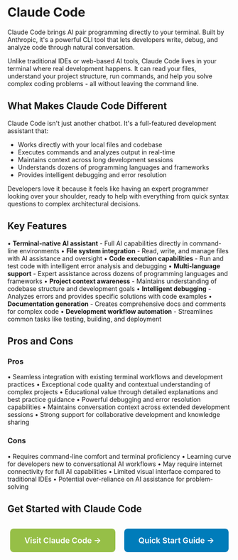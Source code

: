 # Claude Code

Claude Code brings AI pair programming directly to your terminal. Built by Anthropic, it's a powerful CLI tool that lets developers write, debug, and analyze code through natural conversation.

Unlike traditional IDEs or web-based AI tools, Claude Code lives in your terminal where real development happens. It can read your files, understand your project structure, run commands, and help you solve complex coding problems - all without leaving the command line.

## What Makes Claude Code Different

Claude Code isn't just another chatbot. It's a full-featured development assistant that:
- Works directly with your local files and codebase
- Executes commands and analyzes output in real-time
- Maintains context across long development sessions
- Understands dozens of programming languages and frameworks
- Provides intelligent debugging and error resolution

Developers love it because it feels like having an expert programmer looking over your shoulder, ready to help with everything from quick syntax questions to complex architectural decisions.

## Key Features

• **Terminal-native AI assistant** - Full AI capabilities directly in command-line environments
• **File system integration** - Read, write, and manage files with AI assistance and oversight
• **Code execution capabilities** - Run and test code with intelligent error analysis and debugging
• **Multi-language support** - Expert assistance across dozens of programming languages and frameworks
• **Project context awareness** - Maintains understanding of codebase structure and development goals
• **Intelligent debugging** - Analyzes errors and provides specific solutions with code examples
• **Documentation generation** - Creates comprehensive docs and comments for complex code
• **Development workflow automation** - Streamlines common tasks like testing, building, and deployment

## Pros and Cons

### Pros
• Seamless integration with existing terminal workflows and development practices
• Exceptional code quality and contextual understanding of complex projects
• Educational value through detailed explanations and best practice guidance
• Powerful debugging and error resolution capabilities
• Maintains conversation context across extended development sessions
• Strong support for collaborative development and knowledge sharing

### Cons
• Requires command-line comfort and terminal proficiency
• Learning curve for developers new to conversational AI workflows
• May require internet connectivity for full AI capabilities
• Limited visual interface compared to traditional IDEs
• Potential over-reliance on AI assistance for problem-solving

## Get Started with Claude Code

<div style="text-align: center; margin: 2rem 0;">
  <a href="https://claude.ai/code" target="_blank" rel="noopener noreferrer" style="display: inline-block; background: #96BF47; color: white; padding: 1rem 2rem; text-decoration: none; border-radius: 8px; font-weight: 600; font-size: 1.1rem; margin-right: 1rem;">Visit Claude Code →</a>
  <a href="https://claude.ai/code/quickstart" target="_blank" rel="noopener noreferrer" style="display: inline-block; background: #007cba; color: white; padding: 1rem 2rem; text-decoration: none; border-radius: 8px; font-weight: 600; font-size: 1.1rem;">Quick Start Guide →</a>
</div>